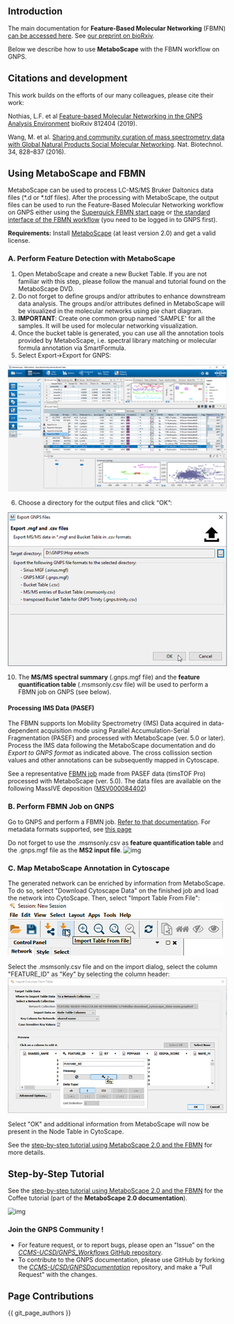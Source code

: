 ## Introduction

The main documentation for **Feature-Based Molecular Networking** (FBMN) [can be accessed here](featurebasedmolecularnetworking.md). See [our preprint on bioRxiv](https://www.biorxiv.org/content/10.1101/812404v1).

Below we describe how to use **MetaboScape** with the FBMN workflow on GNPS.


## Citations and development

This work builds on the efforts of our many colleagues, please cite their work:

Nothias, L.F. et al [Feature-based Molecular Networking in the GNPS Analysis Environment](https://www.biorxiv.org/content/10.1101/812404v1) bioRxiv 812404 (2019).

Wang, M. et al. [Sharing and community curation of mass spectrometry data with Global Natural Products Social Molecular Networking](https://doi.org/10.1038/nbt.3597). Nat. Biotechnol. 34, 828–837 (2016).


## Using MetaboScape and FBMN

MetaboScape can be used to process LC-MS/MS Bruker Daltonics data files (*.d or *.tdf files). After the processing with MetaboScape, the output files can be used to run the Feature-Based Molecular Networking workflow on GNPS either using the [Superquick FBMN start page](http://dorresteinappshub.ucsd.edu:5050/featurebasednetworking) or [the standard interface of the FBMN workflow](https://gnps.ucsd.edu/ProteoSAFe/index.jsp?params=%7B%22workflow%22:%22FEATURE-BASED-MOLECULAR-NETWORKING%22,%22library_on_server%22:%22d.speclibs;%22%7D) (you need to be logged in to GNPS first).

**Requirements:** 
Install [MetaboScape](https://www.bruker.com/products/mass-spectrometry-and-separations/ms-software/metaboscape/overview.html) (at least version 2.0) and get a valid license. 

### A. Perform Feature Detection with MetaboScape

1.	Open MetaboScape and create a new Bucket Table. If you are not familiar with this step, please follow the manual and tutorial found on the MetaboScape DVD.
2.	Do not forget to define groups and/or attributes to enhance downstream data analysis. The groups and/or attributes defined in MetaboScape will be visualized in the molecular networks using pie chart diagram.
3.	**IMPORTANT**: Create one common group named 'SAMPLE' for all the samples. It will be used for molecular networking visualization.
4.	Once the bucket table is generated, you can use all the annotation tools provided by MetaboScape, i.e. spectral library matching or molecular formula annotation via SmartFormula.
5.	Select Export->Export for GNPS:

![img](img/metaboscapeexportforgnps/Export%20for%20GNPS_fullscreen.png)

6.	Choose a directory for the output files and click “OK”:

![img](img/metaboscapeexportforgnps/GNPS%20export%20dialog.png)

10. The **MS/MS spectral summary** (.gnps.mgf file) and the **feature quantification table** (.msmsonly.csv file) will be used to perform a FBMN job on GNPS (see below).

#### Processing IMS Data (PASEF)

The FBMN supports Ion Mobility Spectrometry (IMS) Data acquired in data-dependent acquisition mode using Parallel Accumulation-Serial Fragmentation (PASEF) and processed with MetaboScape (ver. 5.0 or later). Process the IMS data following the MetaboScape documentation and do *Export to GNPS format* as indicated above. The cross collission section values and other annotations can be subsequently mapped in Cytoscape.

See a representative [FBMN job](https://gnps.ucsd.edu/ProteoSAFe/status.jsp?task=0d89db67b0974939a91cb7d5bfe87072) made from PASEF data (timsTOF Pro) processed with MetaboScape (ver. 5.0). The data files are available on the following MassIVE deposition ([MSV000084402](https://gnps.ucsd.edu/ProteoSAFe/result.jsp?task=36fea50f5e7b4a049d336f28c5884ff9&view=advanced_view))


### B. Perform FBMN Job on GNPS
Go to GNPS and perform a FBMN job. [Refer to that documentation](featurebasedmolecularnetworking.md). For metadata formats supported, see [this page](metadata.md)

Do not forget to use the .msmsonly.csv as **feature quantification table** and the .gnps.mgf file as the **MS2 input file**.
![img](img/metaboscapeexportforgnps/quickstart_metaboscape.png)

### C. Map MetaboScape Annotation in Cytoscape
The generated network can be enriched by information from MetaboScape. To do so, select "Download Cytoscape Data" on the finished job and load the network into CytoScape. Then, select "Import Table From File":
![img](img/metaboscapeexportforgnps/ImportTableCytoscape.png)

Select the .msmsonly.csv file and on the import dialog, select the column "FEATURE_ID" as "Key" by selecting the column header:
![img](img/metaboscapeexportforgnps/EnhanceNetwork.png)

Select "OK" and additional information from MetaboScape will now be present in the Node Table in CytoScape.

See the [step-by-step tutorial using MetaboScape 2.0 and the FBMN](tutorials/coffee-tutorial-metaboscape.md) for more details.


## Step-by-Step Tutorial
See the [step-by-step tutorial using MetaboScape 2.0 and the FBMN](tutorials/coffee-tutorial-metaboscape.md) for the Coffee tutorial (part of the **MetaboScape 2.0 documentation**).

![img](img/metaboscapeexportforgnps/Cyto13.PNG)

### Join the GNPS Community !

- For feature request, or to report bugs, please open an "Issue" on the [*CCMS-UCSD/GNPS_Workflows* GitHub repository](https://github.com/CCMS-UCSD/GNPS_Workflows).
- To contribute to the GNPS documentation, please use GitHub by forking the [*CCMS-UCSD/GNPSDocumentation*](https://github.com/CCMS-UCSD/GNPSDocumentation) repository, and make a "Pull Request" with the changes.

## Page Contributions

{{ git_page_authors }}

